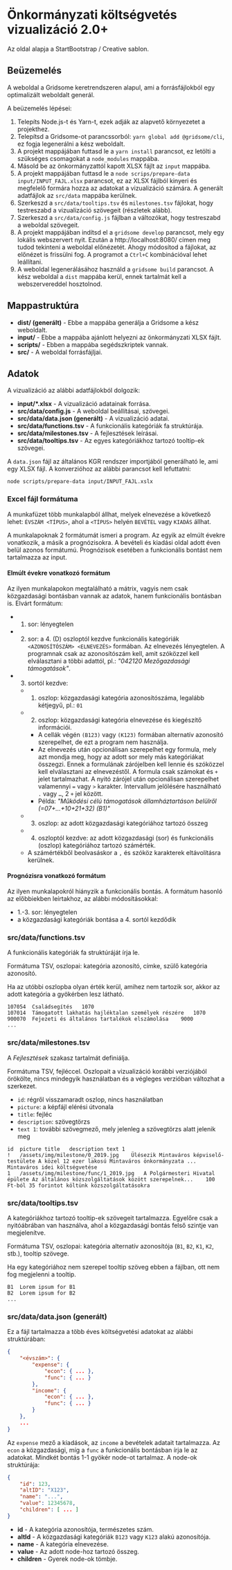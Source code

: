 # Önkormányzati költségvetés vizualizáció 2.0+

Az oldal alapja a StartBootstrap / Creative sablon.



## Beüzemelés

A weboldal a Gridsome keretrendszeren alapul, ami a forrásfájlokból egy optimalizált weboldalt generál.

A beüzemelés lépései:

1. Telepíts Node.js-t és Yarn-t, ezek adják az alapvető környezetet a projekthez.
1. Telepítsd a Gridsome-ot parancssorból: `yarn global add @gridsome/cli`, ez fogja legenerálni a kész weboldalt.
1. A projekt mappájában futtasd le a `yarn install` parancsot, ez letölti a szükséges csomagokat a `node_modules` mappába.
1. Másold be az önkormányzattól kapott XLSX fájlt az `input` mappába.
1. A projekt mappájában futtasd le a `node scrips/prepare-data input/INPUT_FAJL.xlsx` parancsot, ez az XLSX fájlból kinyeri és megfelelő formára hozza az adatokat a vizualizáció számára. A generált adatfájlok az `src/data` mappába kerülnek.
1. Szerkeszd a `src/data/tooltips.tsv` és `milestones.tsv` fájlokat, hogy testreszabd a vizualizáció szövegeit (részletek alább).
1. Szerkeszd a `src/data/config.js` fájlban a változókat, hogy testreszabd a weboldal szövegeit.
1. A projekt mappájában indítsd el a `gridsome develop` parancsot, mely egy lokális webszervert nyit. Ezután a http://localhost:8080/ címen meg tudod tekinteni a weboldal előnézetét. Ahogy módosítod a fájlokat, az előnézet is frissülni fog. A programot a `Ctrl+C` kombinációval lehet leállítani.
1. A weboldal legenerálásához használd a `gridsome build` parancsot. A kész weboldal a `dist` mappába kerül, ennek tartalmát kell a webszervereddel hosztolnod.



## Mappastruktúra

- **dist/ (generált)** - Ebbe a mappába generálja a Gridsome a kész weboldalt.
- **input/** - Ebbe a mappába ajánlott helyezni az önkormányzati XLSX fájlt.
- **scripts/** - Ebben a mappába segédszkriptek vannak.
- **src/** - A weboldal forrásfájljai.


## Adatok

A vizualizáció az alábbi adatfájlokból dolgozik:

- **input/*.xlsx** - A vizualizáció adatainak forrása.
- **src/data/config.js** - A weboldal beállításai, szövegei.
- **src/data/data.json (generált)** - A vizualizáció adatai.
- **src/data/functions.tsv** - A funkcionális kategóriák fa struktúrája.
- **src/data/milestones.tsv** - A fejlesztések leírásai.
- **src/data/tooltips.tsv** - Az egyes kategóriákhoz tartozó tooltip-ek szövegei.

A `data.json` fájl az általános KGR rendszer importjából generálható le, ami egy XLSX fájl. A konverzióhoz az alábbi parancsot kell lefuttatni:

```
node scripts/prepare-data input/INPUT_FAJL.xslx
```



### Excel fájl formátuma

A munkafüzet több munkalapból állhat, melyek elnevezése a következő lehet: `ÉVSZÁM <TÍPUS>`, ahol a `<TÍPUS>` helyén `BEVÉTEL` vagy `KIADÁS` állhat.

A munkalapoknak 2 formátumát ismeri a program. Az egyik az elmúlt évekre vonatkozik, a másik a prognózisokra. A bevételi és kiadási oldal adott éven belül azonos formátumú. Prognózisok esetében a funkcionális bontást nem tartalmazza az input.



#### Elmúlt évekre vonatkozó formátum

Az ilyen munkalapokon megtalálható a mátrix, vagyis nem csak közgazdasági bontásban vannak az adatok, hanem funkcionális bontásban is. Elvárt formátum:

- 1. sor: lényegtelen
- 2. sor: a 4. (D) oszloptól kezdve funkcionális kategóriák `<AZONOSÍTÓSZÁM> <ELNEVEZÉS>` formában. Az elnevezés lényegtelen. A programnak csak az azonosítószám kell, amit szóközzel kell elválasztani a többi adattól, pl.: *"042120 Mezőgazdasági támogatások"*.
- 3. sortól kezdve:
	- 1. oszlop: közgazdasági kategória azonosítószáma, legalább kétjegyű, pl.: `01`
	- 2. oszlop: közgazdasági kategória elnevezése és kiegészítő információi.
		- A cellák végén `(B123)` vagy `(K123)` formában alternatív azonosító szerepelhet, de ezt a program nem használja.
		- Az elnevezés után opcionálisan szerepelhet egy formula, mely azt mondja meg, hogy az adott sor mely más kategóriákat összegzi. Ennek a formulának zárójelben kell lennie és szóközzel kell elválasztani az elnevezéstől. A formula csak számokat és `+` jelet tartalmazhat. A nyitó zárójel után opcionálisan szerepelhet valamennyi `=` vagy `>` karakter. Intervallum jelölésére használható `.` vagy `…`, 2 `+` jel között.
		- Példa: *"Működési célú támogatások államháztartáson belülről (=07+...+10+21+32) (B1)"*
	- 3. oszlop: az adott közgazdasági kategóriához tartozó összeg
	- 4. oszloptól kezdve: az adott közgazdasági (sor) és funkcionális (oszlop) kategóriához tartozó számérték.
	- A számértékből beolvasáskor a `,` és szóköz karakterek eltávolításra kerülnek.



#### Prognózisra vonatkozó formátum

Az ilyen munkalapokról hiányzik a funkcionális bontás. A formátum hasonló az előbbiekben leírtakhoz, az alábbi módosításokkal:

- 1.-3. sor: lényegtelen
- a közgazdasági kategóriák bontása a 4. sortól kezdődik



### src/data/functions.tsv

A funkcionális kategóriák fa struktúráját írja le.

Formátuma TSV, oszlopai: kategória azonosító, címke, szülő kategória azonosító.

Ha az utóbbi oszlopba olyan érték kerül, amihez nem tartozik sor, akkor az adott kategória a gyökérben lesz látható.

```tsv
107054	Családsegítés	1070
107014	Támogatott lakhatás hajléktalan személyek részére	1070
900070	Fejezeti és általános tartalékok elszámolása	9000
...
```



### src/data/milestones.tsv

A *Fejlesztések* szakasz tartalmát definiálja.

Formátuma TSV, fejléccel. Oszlopait a vizualizáció korábbi verziójából örökölte, nincs mindegyik használatban és a végleges verzióban változhat a szerkezet.

- `id`: régről visszamaradt oszlop, nincs használatban
- `picture`: a képfájl elérési útvonala
- `title`: fejléc
- `description`: szövegtörzs
- `text 1`: további szövegmező, mely jelenleg a szövegtörzs alatt jelenik meg

```tsv
id	picture	title	description	text 1
!	/assets/img/milestone/0_2019.jpg	Ülésezik Mintaváros képviselő-testülete	A közel 12 ezer lakosú Mintaváros önkormányzata ...	Mintaváros idei költségvetése
1	/assets/img/milestone/func/1_2019.jpg	A Polgármesteri Hivatal épülete	Az általános közszolgáltatások között szerepelnek...	100 Ft-ból 35 forintot költünk közszolgáltatásokra
```



### src/data/tooltips.tsv

A kategóriákhoz tartozó tooltip-ek szövegeit tartalmazza. Egyelőre csak a nyitóábrában van használva, ahol a közgazdasági bontás felső szintje van megjelenítve.

Formátuma TSV, oszlopai: kategória alternatív azonosítója (`B1`, `B2`, `K1`, `K2`, stb.), tooltip szövege.

Ha egy kategóriához nem szerepel tooltip szöveg ebben a fájlban, ott nem fog megjelenni a tooltip.

```tsv
B1	Lorem ipsum for B1
B2	Lorem ipsum for B2
...
```



### src/data/data.json (generált)

Ez a fájl tartalmazza a több éves költségvetési adatokat az alábbi struktúrában:

```json
{
	"<évszám>": {
		"expense": {
			"econ": { ... },
			"func": { ... }
		},
		"income": {
			"econ": { ... },
			"func": { ... }
		}
	},
	...
}
```

Az `expense` mező a kiadások, az `income` a bevételek adatait tartalmazza. Az `econ` a közgazdasági, míg a `func` a funkcionális bontásban írja le az adatokat. Mindkét bontás 1-1 gyökér node-ot tartalmaz. A node-ok struktúrája:

```json
{
	"id": 123,
	"altID": "X123",
	"name": "...",
	"value": 12345678,
	"children": [ ... ]
}
```

- **id** - A kategória azonosítója, természetes szám.
- **altId** - A közgazdasági kategóriák `B123` vagy `K123` alakú azonosítója.
- **name** - A kategória elnevezése.
- **value** - Az adott node-hoz tartozó összeg.
- **children** - Gyerek node-ok tömbje.
